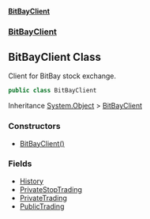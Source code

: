 #### [BitBayClient](./index.md 'index')
### [BitBayClient](./BitBayClient.md 'BitBayClient')
## BitBayClient Class
Client for BitBay stock exchange.  
```csharp
public class BitBayClient
```
Inheritance [System.Object](https://docs.microsoft.com/en-us/dotnet/api/System.Object 'System.Object') &gt; [BitBayClient](./BitBayClient-BitBayClient.md 'BitBayClient.BitBayClient')  
### Constructors
- [BitBayClient()](./BitBayClient-BitBayClient-BitBayClient().md 'BitBayClient.BitBayClient.BitBayClient()')
### Fields
- [History](./BitBayClient-BitBayClient-History.md 'BitBayClient.BitBayClient.History')
- [PrivateStopTrading](./BitBayClient-BitBayClient-PrivateStopTrading.md 'BitBayClient.BitBayClient.PrivateStopTrading')
- [PrivateTrading](./BitBayClient-BitBayClient-PrivateTrading.md 'BitBayClient.BitBayClient.PrivateTrading')
- [PublicTrading](./BitBayClient-BitBayClient-PublicTrading.md 'BitBayClient.BitBayClient.PublicTrading')
